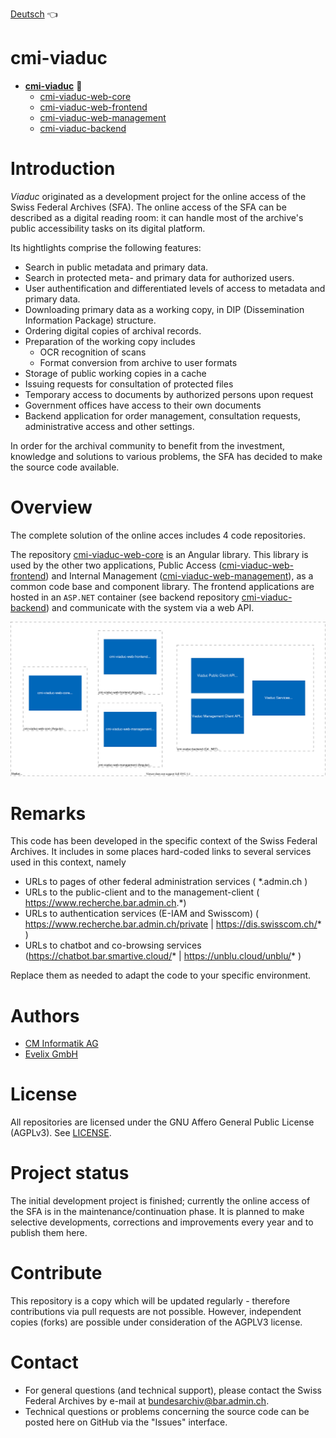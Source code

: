 [Deutsch](readme_de.md) :point_left:

# cmi-viaduc

- **[cmi-viaduc](https://github.com/SwissFederalArchives/cmi-viaduc)** :triangular_flag_on_post:
  - [cmi-viaduc-web-core](https://github.com/SwissFederalArchives/cmi-viaduc-web-core)
  - [cmi-viaduc-web-frontend](https://github.com/SwissFederalArchives/cmi-viaduc-web-frontend)
  - [cmi-viaduc-web-management](https://github.com/SwissFederalArchives/cmi-viaduc-web-management)
  - [cmi-viaduc-backend](https://github.com/SwissFederalArchives/cmi-viaduc-backend)

# Introduction

_Viaduc_ originated as a development project for the online access of the Swiss Federal Archives (SFA). The online access of the SFA can be described as a digital reading room: it can handle most of the archive's public accessibility tasks on its digital platform.

Its hightlights comprise the following features:

- Search in public metadata and primary data.
- Search in protected meta- and primary data for authorized users.
- User authentification and differentiated levels of  access to metadata and primary data.
- Downloading primary data as a working copy, in DIP (Dissemination Information Package) structure.
- Ordering digital copies of archival records.
- Preparation of the working copy includes
  - OCR recognition of scans
  - Format conversion from archive to user formats
- Storage of public working copies in a cache
- Issuing requests for consultation of protected files
- Temporary access to documents by authorized persons upon request
- Government offices have access to their own documents
- Backend application for order management, consultation requests, administrative access and other settings.

In order for the archival community to benefit from the investment, knowledge and solutions to various problems, the SFA has decided to make the source code available.

# Overview

The complete solution of the online acces includes 4 code repositories.

The repository [cmi-viaduc-web-core](https://github.com/SwissFederalArchives/cmi-viaduc-web-core) is an Angular library.
This library is used by the other two applications,  Public Access  ([cmi-viaduc-web-frontend](https://github.com/SwissFederalArchives/cmi-viaduc-web-frontend)) and Internal Management ([cmi-viaduc-web-management](https://github.com/SwissFederalArchives/cmi-viaduc-web-management)), as a common code base and component library.
The frontend applications are hosted in an `ASP.NET` container (see backend repository [cmi-viaduc-backend](https://github.com/SwissFederalArchives/cmi-viaduc-backend)) and communicate with the system via a web API.

![The Big-Picture](docs/imgs/context.svg)

# Remarks
This code has been developed in the specific context of the Swiss Federal Archives. It includes in some places hard-coded links to several services used in this context, namely
 
- URLs to pages of other federal administration services ( *\.admin.ch ) 
- URLs to the public-client and to the management-client ( https://www.recherche.bar.admin.ch.*) 
- URLs to authentication services (E-IAM and Swisscom) ( https://www.recherche.bar.admin.ch/private | https://dis.swisscom.ch/* )
- URLs to chatbot and co-browsing services (https://chatbot.bar.smartive.cloud/* | https://unblu.cloud/unblu/* )

Replace them as needed to adapt the code to your specific environment.

# Authors

- [CM Informatik AG](https://cmiag.ch)
- [Evelix GmbH](https://evelix.ch)

# License

All repositories are licensed under the
GNU Affero General Public License (AGPLv3). See [LICENSE](LICENSE.TXT).

# Project status

The initial development project is finished; currently the online access of the SFA is in the maintenance/continuation phase. It is planned to make selective developments, corrections and improvements every year and to publish them here.

# Contribute

This repository is a copy which will be updated regularly - therefore contributions via pull requests are not possible. However, independent copies (forks) are possible under consideration of the AGPLV3 license.

# Contact

- For general questions (and technical support), please contact the Swiss Federal Archives by e-mail at bundesarchiv@bar.admin.ch.
- Technical questions or problems concerning the source code can be posted here on GitHub via the "Issues" interface.
